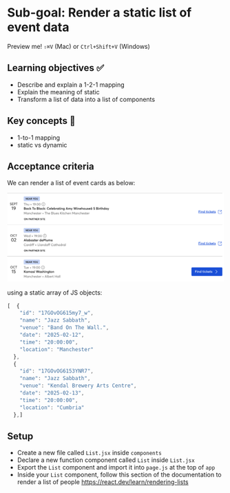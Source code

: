 # Sub-goal: Render a static list of event data


Preview me! `⇧⌘V` (Mac)  or `Ctrl+Shift+V` (Windows)


## Learning objectives ✅

- Describe and explain a 1-2-1 mapping
- Explain the meaning of static
- Transform a list of data into a list of components

## Key concepts 🔑

- 1-to-1 mapping
- static vs dynamic

## Acceptance criteria

We can render a list of event cards as below:

![alt text](image.png)

using a static array of JS objects:

```js
[  {
    "id": "17GOvOG615my7_w",
    "name": "Jazz Sabbath",
    "venue": "Band On The Wall.",
    "date": "2025-02-12",
    "time": "20:00:00",
    "location": "Manchester"
  },
  {
    "id": "17GOvOG6153YNR7",
    "name": "Jazz Sabbath",
    "venue": "Kendal Brewery Arts Centre",
    "date": "2025-02-13",
    "time": "20:00:00",
    "location": "Cumbria"
  },]
```

## Setup

- Create a new file called `List.jsx` inside `components`
- Declare a new function component called `List` inside `List.jsx`
- Export the `List` component and import it into `page.js` at the top of `app`
- Inside your `List` component, follow this section of the documentation to render a list of people https://react.dev/learn/rendering-lists
